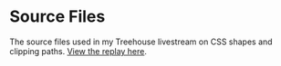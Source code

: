# Source Files
The source files used in my Treehouse livestream on CSS shapes and clipping paths. [View the replay here](https://www.youtube.com/watch?v=O9AB-6Vaels).
